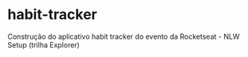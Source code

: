 # habit-tracker
Construção do aplicativo habit tracker do evento da Rocketseat - NLW Setup (trilha Explorer)
